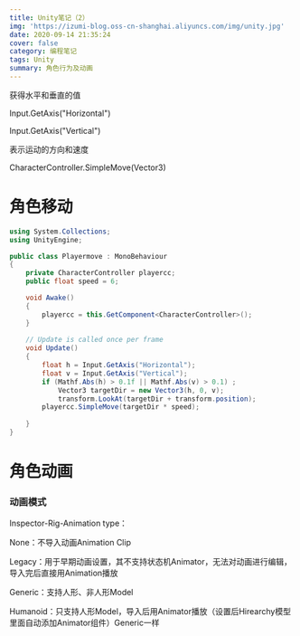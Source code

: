 ```yaml
---
title: Unity笔记（2）
img: 'https://izumi-blog.oss-cn-shanghai.aliyuncs.com/img/unity.jpg'
date: 2020-09-14 21:35:24
cover: false
category: 编程笔记
tags: Unity
summary: 角色行为及动画
---
```


<!--more-->

获得水平和垂直的值

Input.GetAxis("Horizontal")

Input.GetAxis("Vertical")

表示运动的方向和速度

CharacterController.SimpleMove(Vector3)

# 角色移动

```C#
using System.Collections;
using UnityEngine;

public class Playermove : MonoBehaviour
{
    private CharacterController playercc;
    public float speed = 6;

    void Awake()
    {
        playercc = this.GetComponent<CharacterController>();
    }
  
    // Update is called once per frame
    void Update()
    {
        float h = Input.GetAxis("Horizontal");
        float v = Input.GetAxis("Vertical");
        if (Mathf.Abs(h) > 0.1f || Mathf.Abs(v) > 0.1) ;
            Vector3 targetDir = new Vector3(h, 0, v);
            transform.LookAt(targetDir + transform.position);
        playercc.SimpleMove(targetDir * speed);
    
    }
}

```



# 角色动画

### 动画模式

Inspector-Rig-Animation type：

None：不导入动画Animation Clip

Legacy：用于早期动画设置，其不支持状态机Animator，无法对动画进行编辑，导入完后直接用Animation播放

Generic：支持人形、非人形Model

Humanoid：只支持人形Model，导入后用Animator播放（设置后Hirearchy模型里面自动添加Animator组件）Generic一样